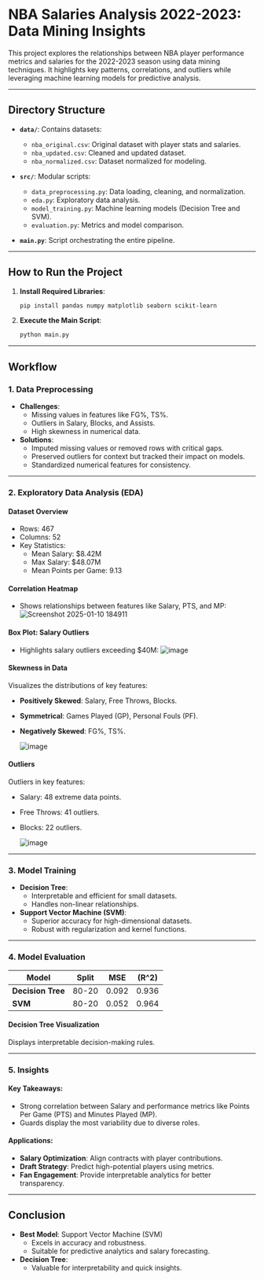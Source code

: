 # **NBA Salaries Analysis 2022-2023: Data Mining Insights**

This project explores the relationships between NBA player performance metrics and salaries for the 2022-2023 season using data mining techniques. It highlights key patterns, correlations, and outliers while leveraging machine learning models for predictive analysis.

---

## **Directory Structure**

- **`data/`**: Contains datasets:
  - `nba_original.csv`: Original dataset with player stats and salaries.
  - `nba_updated.csv`: Cleaned and updated dataset.
  - `nba_normalized.csv`: Dataset normalized for modeling.

- **`src/`**: Modular scripts:
  - `data_preprocessing.py`: Data loading, cleaning, and normalization.
  - `eda.py`: Exploratory data analysis.
  - `model_training.py`: Machine learning models (Decision Tree and SVM).
  - `evaluation.py`: Metrics and model comparison.

- **`main.py`**: Script orchestrating the entire pipeline.

---

## **How to Run the Project**

1. **Install Required Libraries**:
   ```bash
   pip install pandas numpy matplotlib seaborn scikit-learn
   ```

2. **Execute the Main Script**:
   ```bash
   python main.py
   ```

---

## **Workflow**

### **1. Data Preprocessing**
- **Challenges**:
  - Missing values in features like FG%, TS%.
  - Outliers in Salary, Blocks, and Assists.
  - High skewness in numerical data.
- **Solutions**:
  - Imputed missing values or removed rows with critical gaps.
  - Preserved outliers for context but tracked their impact on models.
  - Standardized numerical features for consistency.

---

### **2. Exploratory Data Analysis (EDA)**

#### **Dataset Overview**
- Rows: 467  
- Columns: 52  
- Key Statistics:
  - Mean Salary: $8.42M
  - Max Salary: $48.07M
  - Mean Points per Game: 9.13

#### **Correlation Heatmap**
- Shows relationships between features like Salary, PTS, and MP:
  ![Screenshot 2025-01-10 184911](https://github.com/user-attachments/assets/122dbe10-f51e-470b-b947-52cafc370019)

#### **Box Plot: Salary Outliers**
- Highlights salary outliers exceeding $40M:
  ![image](https://github.com/user-attachments/assets/47345011-d387-4657-ac28-a20408e8e921)

#### **Skewness in Data**
Visualizes the distributions of key features:
- **Positively Skewed**: Salary, Free Throws, Blocks.
- **Symmetrical**: Games Played (GP), Personal Fouls (PF).
- **Negatively Skewed**: FG%, TS%.

  ![image](https://github.com/user-attachments/assets/603d5468-5e76-479c-8a98-7531e0ec930c)

#### **Outliers**
Outliers in key features:
- Salary: 48 extreme data points.
- Free Throws: 41 outliers.
- Blocks: 22 outliers.

  ![image](https://github.com/user-attachments/assets/0ab39f0e-e18c-48f3-8771-8b4b08a97b78)

---

### **3. Model Training**
- **Decision Tree**:
  - Interpretable and efficient for small datasets.
  - Handles non-linear relationships.
- **Support Vector Machine (SVM)**:
  - Superior accuracy for high-dimensional datasets.
  - Robust with regularization and kernel functions.

---

### **4. Model Evaluation**

| Model              | Split | MSE   | \(R^2\)    |
|--------------------|-------|-------|-----------|
| **Decision Tree**  | 80-20 | 0.092 | 0.936     |
| **SVM**            | 80-20 | 0.052 | 0.964     |

#### **Decision Tree Visualization**
Displays interpretable decision-making rules.

---

### **5. Insights**

#### **Key Takeaways**:
- Strong correlation between Salary and performance metrics like Points Per Game (PTS) and Minutes Played (MP).
- Guards display the most variability due to diverse roles.

#### **Applications**:
- **Salary Optimization**: Align contracts with player contributions.
- **Draft Strategy**: Predict high-potential players using metrics.
- **Fan Engagement**: Provide interpretable analytics for better transparency.

---

## **Conclusion**
- **Best Model**: Support Vector Machine (SVM)
  - Excels in accuracy and robustness.
  - Suitable for predictive analytics and salary forecasting.
- **Decision Tree**:
  - Valuable for interpretability and quick insights.
